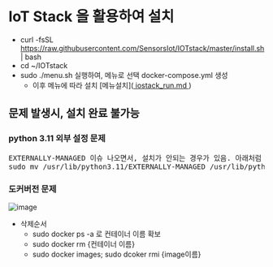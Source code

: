 
# IoT Stack 을 활용하여 설치

- curl -fsSL https://raw.githubusercontent.com/SensorsIot/IOTstack/master/install.sh | bash
- cd ~/IOTstack
- sudo ./menu.sh 실행하여, 메뉴로 선택 docker-compose.yml 생성 
  - 이후 메뉴에 따라 설치 [메뉴설치](<a href target=_blank > iostack_run.md </a>) 

## 문제 발생시, 설치 완료 불가능
### python 3.11 외부 설정 문제
<pre>
EXTERNALLY-MANAGED 이슈 나오면서, 설치가 안되는 경우가 있음. 아래처럼 변경하였음 (3.11은 버전에 따라 변경될 수 있음)
sudo mv /usr/lib/python3.11/EXTERNALLY-MANAGED /usr/lib/python3.11/EXTERNALLY-MANAGED_OLD
</pre>

### 도커버전 문제 

![image](https://github.com/user-attachments/assets/34ba078a-3234-4194-9fb0-62cf26b57493)


- 삭제순서
  - sudo docker ps -a 로 컨테이너 이름 확보
  - sudo docker rm {컨테이너 이름} 
  - sudo docker images; sudo dcoker rmi {image이름}
